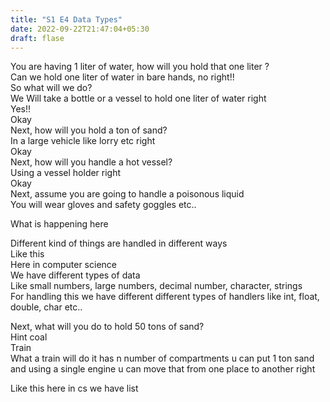 ```yaml
---
title: "S1 E4 Data Types"
date: 2022-09-22T21:47:04+05:30
draft: flase
---
```

You are having 1 liter of water, how will you hold that one liter ?  
Can we hold one liter of water in bare hands, no right!!  
So what will we do?   
We Will take a bottle or a vessel to hold one liter of water right  
Yes!!  
Okay  
Next, how will you hold a ton of sand?  
In a large vehicle like lorry etc right  
Okay  
Next, how will you handle a hot vessel?  
Using a vessel holder right  
Okay  
Next, assume you are going to handle a poisonous liquid  
You will wear gloves and safety goggles etc..  

What is happening here   

Different kind of things are handled in different ways  
Like this  
Here in computer science   
We have different types of data   
Like small numbers, large numbers, decimal number, character, strings  
For handling this we have different different types of handlers like int, float, double, char etc..  

Next, what will you do to hold 50 tons of sand?  
	Hint coal  
	Train  
	What a train will do it has n number of compartments u can put 1 ton sand and using a single engine u can move that from one place to another right  
	
Like this here in cs we have list  
